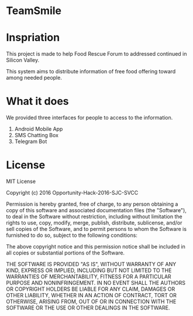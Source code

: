 # TeamSmile

# Inspriation
This project is made to help Food Rescue Forum to addressed continued in Silicon Valley.

This system aims to distribute information of free food offering toward among needed people.

# What it does
We provided three interfaces for people to access to the information.
1. Android Mobile App
2. SMS Chatting Box
3. Telegram Bot


# License

MIT License

Copyright (c) 2016 Opportunity-Hack-2016-SJC-SVCC

Permission is hereby granted, free of charge, to any person obtaining a copy of this software and associated documentation files (the "Software"), to deal in the Software without restriction, including without limitation the rights to use, copy, modify, merge, publish, distribute, sublicense, and/or sell copies of the Software, and to permit persons to whom the Software is furnished to do so, subject to the following conditions:

The above copyright notice and this permission notice shall be included in all copies or substantial portions of the Software.

THE SOFTWARE IS PROVIDED "AS IS", WITHOUT WARRANTY OF ANY KIND, EXPRESS OR IMPLIED, INCLUDING BUT NOT LIMITED TO THE WARRANTIES OF MERCHANTABILITY, FITNESS FOR A PARTICULAR PURPOSE AND NONINFRINGEMENT. IN NO EVENT SHALL THE AUTHORS OR COPYRIGHT HOLDERS BE LIABLE FOR ANY CLAIM, DAMAGES OR OTHER LIABILITY, WHETHER IN AN ACTION OF CONTRACT, TORT OR OTHERWISE, ARISING FROM, OUT OF OR IN CONNECTION WITH THE SOFTWARE OR THE USE OR OTHER DEALINGS IN THE SOFTWARE.
